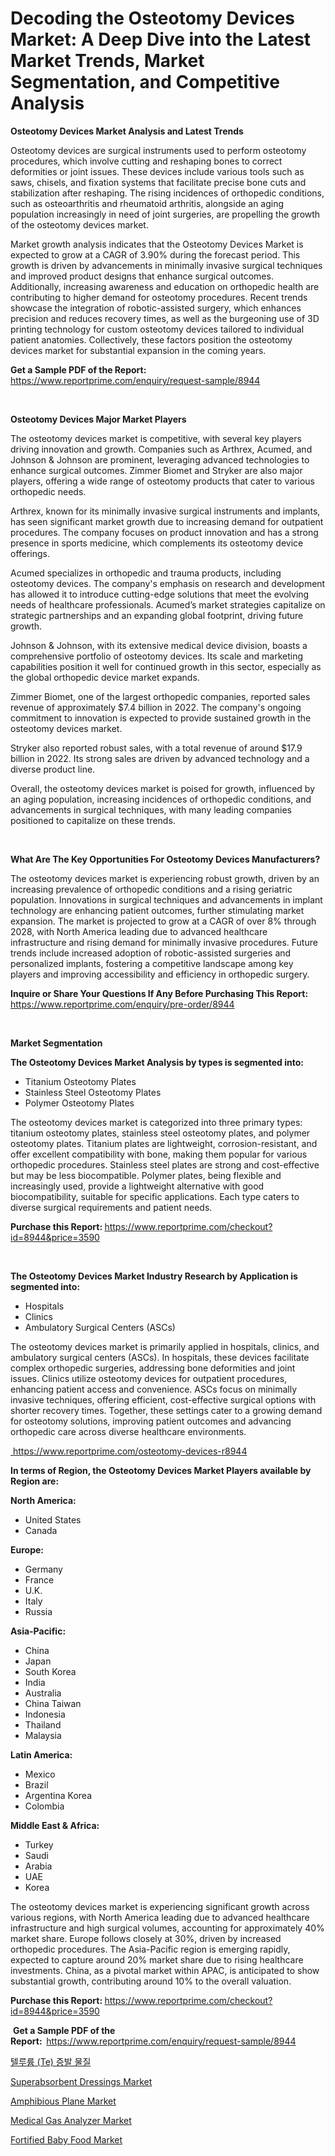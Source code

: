 <p><h1>Decoding the Osteotomy Devices Market: A Deep Dive into the Latest Market Trends, Market Segmentation, and Competitive Analysis</h1></p><p><strong>Osteotomy Devices Market Analysis and Latest Trends</strong></p>
<p><p>Osteotomy devices are surgical instruments used to perform osteotomy procedures, which involve cutting and reshaping bones to correct deformities or joint issues. These devices include various tools such as saws, chisels, and fixation systems that facilitate precise bone cuts and stabilization after reshaping. The rising incidences of orthopedic conditions, such as osteoarthritis and rheumatoid arthritis, alongside an aging population increasingly in need of joint surgeries, are propelling the growth of the osteotomy devices market.</p><p>Market growth analysis indicates that the Osteotomy Devices Market is expected to grow at a CAGR of 3.90% during the forecast period. This growth is driven by advancements in minimally invasive surgical techniques and improved product designs that enhance surgical outcomes. Additionally, increasing awareness and education on orthopedic health are contributing to higher demand for osteotomy procedures. Recent trends showcase the integration of robotic-assisted surgery, which enhances precision and reduces recovery times, as well as the burgeoning use of 3D printing technology for custom osteotomy devices tailored to individual patient anatomies. Collectively, these factors position the osteotomy devices market for substantial expansion in the coming years.</p></p>
<p><strong>Get a Sample PDF of the Report:&nbsp;</strong> <a href="https://www.reportprime.com/enquiry/request-sample/8944">https://www.reportprime.com/enquiry/request-sample/8944</a></p>
<p>&nbsp;</p>
<p><strong>Osteotomy Devices Major Market Players</strong></p>
<p><p>The osteotomy devices market is competitive, with several key players driving innovation and growth. Companies such as Arthrex, Acumed, and Johnson & Johnson are prominent, leveraging advanced technologies to enhance surgical outcomes. Zimmer Biomet and Stryker are also major players, offering a wide range of osteotomy products that cater to various orthopedic needs.</p><p>Arthrex, known for its minimally invasive surgical instruments and implants, has seen significant market growth due to increasing demand for outpatient procedures. The company focuses on product innovation and has a strong presence in sports medicine, which complements its osteotomy device offerings.</p><p>Acumed specializes in orthopedic and trauma products, including osteotomy devices. The company's emphasis on research and development has allowed it to introduce cutting-edge solutions that meet the evolving needs of healthcare professionals. Acumed’s market strategies capitalize on strategic partnerships and an expanding global footprint, driving future growth.</p><p>Johnson & Johnson, with its extensive medical device division, boasts a comprehensive portfolio of osteotomy devices. Its scale and marketing capabilities position it well for continued growth in this sector, especially as the global orthopedic device market expands.</p><p>Zimmer Biomet, one of the largest orthopedic companies, reported sales revenue of approximately $7.4 billion in 2022. The company's ongoing commitment to innovation is expected to provide sustained growth in the osteotomy devices market.</p><p>Stryker also reported robust sales, with a total revenue of around $17.9 billion in 2022. Its strong sales are driven by advanced technology and a diverse product line.</p><p>Overall, the osteotomy devices market is poised for growth, influenced by an aging population, increasing incidences of orthopedic conditions, and advancements in surgical techniques, with many leading companies positioned to capitalize on these trends.</p></p>
<p>&nbsp;</p>
<p><strong>What Are The Key Opportunities For Osteotomy Devices Manufacturers?</strong></p>
<p><p>The osteotomy devices market is experiencing robust growth, driven by an increasing prevalence of orthopedic conditions and a rising geriatric population. Innovations in surgical techniques and advancements in implant technology are enhancing patient outcomes, further stimulating market expansion. The market is projected to grow at a CAGR of over 8% through 2028, with North America leading due to advanced healthcare infrastructure and rising demand for minimally invasive procedures. Future trends include increased adoption of robotic-assisted surgeries and personalized implants, fostering a competitive landscape among key players and improving accessibility and efficiency in orthopedic surgery.</p></p>
<p><strong>Inquire or Share Your Questions If Any Before Purchasing This Report:</strong> <a href="https://www.reportprime.com/enquiry/pre-order/8944">https://www.reportprime.com/enquiry/pre-order/8944</a></p>
<p>&nbsp;</p>
<p><strong>Market Segmentation</strong></p>
<p><strong>The Osteotomy Devices Market Analysis by types is segmented into:</strong></p>
<p><ul><li>Titanium Osteotomy Plates</li><li>Stainless Steel Osteotomy Plates</li><li>Polymer Osteotomy Plates</li></ul></p>
<p><p>The osteotomy devices market is categorized into three primary types: titanium osteotomy plates, stainless steel osteotomy plates, and polymer osteotomy plates. Titanium plates are lightweight, corrosion-resistant, and offer excellent compatibility with bone, making them popular for various orthopedic procedures. Stainless steel plates are strong and cost-effective but may be less biocompatible. Polymer plates, being flexible and increasingly used, provide a lightweight alternative with good biocompatibility, suitable for specific applications. Each type caters to diverse surgical requirements and patient needs.</p></p>
<p><strong>Purchase this Report:&nbsp;</strong><a href="https://www.reportprime.com/checkout?id=8944&price=3590">https://www.reportprime.com/checkout?id=8944&price=3590</a></p>
<p>&nbsp;</p>
<p><strong>The Osteotomy Devices Market Industry Research by Application is segmented into:</strong></p>
<p><ul><li>Hospitals</li><li>Clinics</li><li>Ambulatory Surgical Centers (ASCs)</li></ul></p>
<p><p>The osteotomy devices market is primarily applied in hospitals, clinics, and ambulatory surgical centers (ASCs). In hospitals, these devices facilitate complex orthopedic surgeries, addressing bone deformities and joint issues. Clinics utilize osteotomy devices for outpatient procedures, enhancing patient access and convenience. ASCs focus on minimally invasive techniques, offering efficient, cost-effective surgical options with shorter recovery times. Together, these settings cater to a growing demand for osteotomy solutions, improving patient outcomes and advancing orthopedic care across diverse healthcare environments.</p></p>
<p><a href="https://www.reportprime.com/osteotomy-devices-r8944">&nbsp;https://www.reportprime.com/osteotomy-devices-r8944</a></p>
<p><strong>In terms of Region, the Osteotomy Devices Market Players available by Region are:</strong></p>
<p>
    <p> <strong> North America: </strong>
        <ul>
            <li>United States</li>
            <li>Canada</li>
        </ul>
        </p> 
    <p> <strong> Europe: </strong>
        <ul>
            <li>Germany</li>
            <li>France</li>
            <li>U.K.</li>
            <li>Italy</li>
            <li>Russia</li>
        </ul>
        </p> 
    <p> <strong> Asia-Pacific: </strong>
        <ul>
            <li>China</li>
            <li>Japan</li>
            <li>South Korea</li>
            <li>India</li>
            <li>Australia</li>
            <li>China Taiwan</li>
            <li>Indonesia</li>
            <li>Thailand</li>
            <li>Malaysia</li>
        </ul>
        </p> 
    <p> <strong> Latin America: </strong>
        <ul>
            <li>Mexico</li>
            <li>Brazil</li>
            <li>Argentina Korea</li>
            <li>Colombia</li>
        </ul>
        </p> 
    <p> <strong> Middle East & Africa: </strong>
        <ul>
            <li>Turkey</li>
            <li>Saudi</li>
            <li>Arabia</li>
            <li>UAE</li>
            <li>Korea</li>
        </ul>
    </p>
    </p>
<p><p>The osteotomy devices market is experiencing significant growth across various regions, with North America leading due to advanced healthcare infrastructure and high surgical volumes, accounting for approximately 40% market share. Europe follows closely at 30%, driven by increased orthopedic procedures. The Asia-Pacific region is emerging rapidly, expected to capture around 20% market share due to rising healthcare investments. China, as a pivotal market within APAC, is anticipated to show substantial growth, contributing around 10% to the overall valuation.</p></p>
<p><strong>Purchase this Report: </strong><a href="https://www.reportprime.com/checkout?id=8944&price=3590">https://www.reportprime.com/checkout?id=8944&price=3590</a></p>
<p>&nbsp;<strong>Get a Sample PDF of the Report:&nbsp;&nbsp;</strong><a href="https://www.reportprime.com/enquiry/request-sample/8944">https://www.reportprime.com/enquiry/request-sample/8944</a></p>
<p><strong></strong></p>
<p><p><a href="https://medium.com/@carlosdytouglas8907667/%EC%84%B8%EA%B3%84-tellurium-te-evaporation-material-market-%EC%9D%80-2024%EC%97%90%EC%84%9C-2031%EB%A1%9C-%EC%97%B0%ED%8F%89%EA%B7%A0-%EC%A6%9D%EA%B0%80%EC%9C%A8%EC%9D%84-%EB%B3%B4%EC%9D%BC-%EA%B2%83%EC%9C%BC%EB%A1%9C-%EC%98%88%EC%83%81%EB%90%A9%EB%8B%88%EB%8B%A4-358c15ca44da">텔루륨 (Te) 증발 물질</a></p><p><a href="https://issuu.com/reportprime-2/docs/superabsorbent-dressings-market-siz_a566f4a6ce8dd9">Superabsorbent Dressings Market</a></p><p><a href="https://www.linkedin.com/pulse/amphibious-plane-market-industry-landscape-growth-wf8pe?trackingId=aQ2SRWaWTVOJx9LlnP1cPw%3D%3D">Amphibious Plane Market</a></p><p><a href="https://medium.com/@babymorar/the-medical-gas-analyzer-market-has-experienced-impressive-growth-in-recent-years-expanding-its-c54e9a43a4c7">Medical Gas Analyzer Market</a></p><p><a href="https://medium.com/@babymorar/the-comprehensive-fortified-baby-food-market-research-report-is-essential-for-understanding-d3d39472de4f">Fortified Baby Food Market</a></p></p>